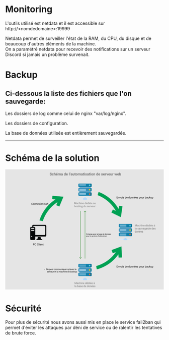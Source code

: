 Monitoring
===

L'outils utilisé est netdata et il est accessible sur http://&lt;nomdedomaine>:19999

Netdata permet de surveiller l'état de la RAM, du CPU, du disque et de beaucoup d'autres éléments de la machine.  
On a paramétré netdata pour recevoir des notifications sur un serveur Discord si jamais un problème survenait.





Backup
===

## Ci-dessous la liste des fichiers que l'on sauvegarde:

Les dossiers de log comme celui de nginx "var/log/nginx".

Les dossiers de configuration.

La base de données utilisée est entièrement sauvegardée.

---

Schéma de la solution
===

![Schéma d'automatisation de serveur](Schéma.PNG "Solution")


Sécurité
===

Pour plus de sécurité nous avons aussi mis en place le service fail2ban qui permet d'éviter les attaques par déni de service ou de ralentir les tentatives de brute force.